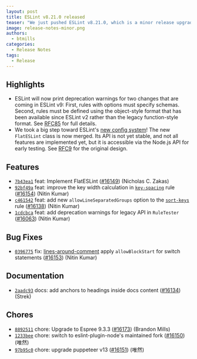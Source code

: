 ```yaml
---
layout: post
title: ESLint v8.21.0 released
teaser: "We just pushed ESLint v8.21.0, which is a minor release upgrade of ESLint. This release adds some new features and fixes several bugs found in the previous release."
image: release-notes-minor.png
authors:
  - btmills
categories:
  - Release Notes
tags:
  - Release
---
```


## Highlights

* ESLint will now print deprecation warnings for two changes that are coming in ESLint v9: First, rules with options must specify schemas. Second, rules must be defined using the object-style format that has been available since ESLint v2 rather than the legacy function-style format. See [RFC85](https://github.com/eslint/rfcs/tree/main/designs/2021-schema-object-rules) for full details.
* We took a big step toward ESLint's [new config system](/docs/latest/user-guide/configuring/configuration-files-new)! The new `FlatESLint` class is now merged. Its API is not yet stable, and not all features are implemented yet, but it is accessible via the Node.js API for early testing. See [RFC9](https://github.com/eslint/rfcs/tree/main/designs/2019-config-simplification) for the original design.

## Features

* [`7b43ea1`](https://github.com/eslint/eslint/commit/7b43ea14a8af5fc3dbac38fa9d5bc71741328c16) feat: Implement FlatESLint ([#16149](https://github.com/eslint/eslint/issues/16149)) (Nicholas C. Zakas)
* [`92bf49a`](https://github.com/eslint/eslint/commit/92bf49a4b39dde728fbc6d348e62c7009e21cf7d) feat: improve the key width calculation in [`key-spacing`](/docs/rules/key-spacing) rule ([#16154](https://github.com/eslint/eslint/issues/16154)) (Nitin Kumar)
* [`c461542`](https://github.com/eslint/eslint/commit/c4615421cb4825e2ad22e275ec9439756d56299c) feat: add new `allowLineSeparatedGroups` option to the [`sort-keys`](/docs/rules/sort-keys) rule ([#16138](https://github.com/eslint/eslint/issues/16138)) (Nitin Kumar)
* [`1cdcbca`](https://github.com/eslint/eslint/commit/1cdcbca8a961a057a9db40df412f249545befe2b) feat: add deprecation warnings for legacy API in `RuleTester` ([#16063](https://github.com/eslint/eslint/issues/16063)) (Nitin Kumar)

## Bug Fixes

* [`0396775`](https://github.com/eslint/eslint/commit/03967755270ae28eec651281c50b6990d3983f48) fix: [lines-around-comment](/docs/rules/lines-around-comment) apply `allowBlockStart` for switch statements ([#16153](https://github.com/eslint/eslint/issues/16153)) (Nitin Kumar)

## Documentation

* [`2aadc93`](https://github.com/eslint/eslint/commit/2aadc93272f1ab7f40246c6b18c4056660f2b3a2) docs: add anchors to headings inside docs content ([#16134](https://github.com/eslint/eslint/issues/16134)) (Strek)

## Chores

* [`8892511`](https://github.com/eslint/eslint/commit/889251194867b1f394c571a5982249329fa44cfd) chore: Upgrade to Espree 9.3.3 ([#16173](https://github.com/eslint/eslint/issues/16173)) (Brandon Mills)
* [`1233bee`](https://github.com/eslint/eslint/commit/1233beea3938fc4234c8f75917776832226fc3c8) chore: switch to eslint-plugin-node's maintained fork ([#16150](https://github.com/eslint/eslint/issues/16150)) (唯然)
* [`97b95c0`](https://github.com/eslint/eslint/commit/97b95c068d5b35fae68ca919257b61430271ac76) chore: upgrade puppeteer v13 ([#16151](https://github.com/eslint/eslint/issues/16151)) (唯然)
